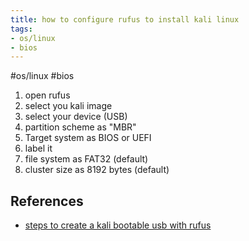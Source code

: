 ```yaml
---
title: how to configure rufus to install kali linux
tags:
- os/linux
- bios
---
```


#os/linux #bios
1. open rufus
2. select you kali image
3. select your device (USB)
4. partition scheme as "MBR"
5. Target system as BIOS or UEFI
6. label it
7. file system as FAT32 (default)
8. cluster size as 8192 bytes (default)

## References
- [steps to create a kali bootable usb with rufus](/Extracts/steps%20to%20create%20a%20kali%20bootable%20usb%20with%20rufus.md)
